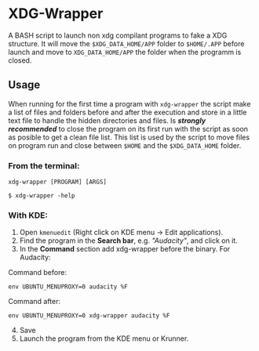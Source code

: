 XDG-Wrapper
===========

A BASH script to launch non xdg compilant programs to fake a XDG structure. It
will move the `$XDG_DATA_HOME/APP` folder to `$HOME/.APP` before launch and
move to `XDG_DATA_HOME/APP` the folder when the programm is closed.

## Usage

When running for the first time a program with `xdg-wrapper` the script make a
list of files and folders before and after the execution and store in a little
text file to handle the hidden directories and files. Is ***strongly
recommended*** to close the program on its first run with the script as soon as
posible to get a clean file list. This list is used by the script to move files
on program run and close between `$HOME` and the `$XDG_DATA_HOME` folder.

### From the terminal:

```command
xdg-wrapper [PROGRAM] [ARGS]

$ xdg-wrapper -help
```

### With KDE:

1. Open `kmenuedit` (Right click on KDE menu → Edit applications).
2. Find the program in the **Search bar**, e.g. _"Audacity"_, and click on it.
3. In the **Command** section add xdg-wrapper before the binary. For Audacity:

Command before:
```
env UBUNTU_MENUPROXY=0 audacity %F
```

Command after:
```
env UBUNTU_MENUPROXY=0 xdg-wrapper audacity %F
```
4. Save
5. Launch the program from the KDE menu or Krunner.

